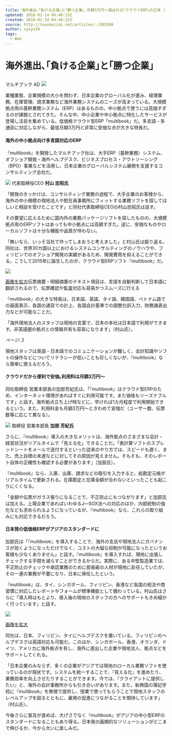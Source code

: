 ```yaml
---
title: 海外進出､｢負ける企業｣と｢勝つ企業｣ 月額3万円～選ばれる｢クラウドERP｣の正体 | マルチブック
updated: 2018-01-14 04:40:15Z
created: 2018-01-14 04:40:15Z
source: http://toyokeizai.net/articles/-/201980
author: xyvyx10
tags:
  - Web
---
```


# 海外進出､｢負ける企業｣と｢勝つ企業｣

##

マルチブック
 AD
![](../_resources/6dc1f5b1ad40950bb9a79e8d14cd07cd.jpg)

業種業態、企業規模の大小を問わず、日本企業のグローバル化が進み、経理業務、在庫管理、請求業務など海外業務システムのニーズが高まっている。大規模拠点用の基幹業務システム（ERP）はあるものの、中小拠点で使うには高価すぎるのが課題とされてきた。そんな中、中小企業や中小拠点に特化したサービスが登場し注目を集めている。低価格クラウド型ERP「multibook」だ。多言語・多通貨に対応しながら、最低月額3万円と非常に安価な点が大きな特長だ。

#### 海外の中小拠点向け多言語対応のERP

『multibook』を開発したマルチブック社は、大手ERP（基幹業務）システム、オフショア開発・海外ヘルプデスク、ビジネスプロセス・アウトソーシング（BPO）事業などを活用し、日本企業のグローバルシステム展開を支援するコンサルティング会社だ。

![](../_resources/1e63f9e6dedcbcce9e00b0855780085e.jpg)
代表取締役CEO
**村山 忠昭氏**

「開発のきっかけは、コンサルティング業務の過程で、大手企業のお客様から、海外の中小規模の現地法人や駐在員事務所にフィットする業務ソフトを探してほしいと相談を受けたことです」と同社代表取締役CEOの村山忠昭氏は話す。

その要望に応えるために国内外の業務パッケージソフトを探したものの、大規模拠点用のERPソフトはあっても中小拠点には高額すぎた。逆に、安価なものやローカルソフトは十分な機能や品質が伴わない。

「無いなら、いっそ当社で作ってしまおうと考えました」と村山氏は振り返る。同社は、世界30カ国以上におけるシステムコンサルティングのノウハウや、フィリピンでのオフショア開発の実績があるため、開発費用を抑えることができる。こうして2015年に誕生したのが、クラウド型ERPソフト『multibook』だ。

[![](../_resources/273105cb1366caa841f4056c230d1713.jpg)](http://toyokeizai.net/mwimgs/4/b/-/img_4b70b258985fe3139df2d2b2119c7cf4592163.jpg)

[画像を拡大](http://toyokeizai.net/mwimgs/4/b/-/img_4b70b258985fe3139df2d2b2119c7cf4592163.jpg)伝票摘要・明細摘要のテキスト項目は、言語を自動判断して日本語に翻訳されるので、伝票確認や監査対応も容易かつスムーズに行える

『multibook』の大きな特長は、日本語、英語、タイ語、韓国語、ベトナム語での画面表示、各国の通貨での計上、各国会計基準での調整仕訳入力、財務諸表出力などが可能なことだ。

「海外現地法人のスタッフは現地の言葉で、日本の本社は日本語で利用ができます。非英語圏の拠点との情報共有も容易になります」（村山氏）。

*ページ: 2*

現地スタッフは英語・日本語でのコミュニケーションが難しく、会計知識やソフトの操作などについてリテラシーが低いことも珍しくないが、『multibook』なら簡単に使えるだろう。

#### クラウドだから便利で安価｡利用料は月額3万円～

同社取締役 営業本部長の加部芳紀氏は、「『multibook』はクラウド型ERPのため、インターネット環境があればすぐに利用可能です。また価格もリーズナブルです」と話す。海外拠点立ち上げ時などに、早ければ1カ月程度で利用開始できるという。また、利用料金も月額3万円～ときわめて安価だ（ユーザー数、伝票数等に応じて異なる）。

![](../_resources/da88fadfd5567af32bc7b434bb0c3d1a.jpg)
取締役 営業本部長
**加部 芳紀氏**

さらに、『multibook』導入の大きなメリットは、海外拠点のさまざまな会計・経営状況がリアルタイムで「見える化」できることだ。「表計算ソフトのスプレッドシートをメールで送付するといった従来のやり方では、スピードも遅く、また、売上目標の未達などに対してその原因が見えません。そもそも、そのレポート自体の正確性も確認する必要があります」（加部氏）。

『multibook』なら、入庫、出庫、請求などの取引を入力すると、総勘定元帳がリアルタイムで更新される。在庫勘定と在庫金額が合わないといったことも起こりにくくなる。

「金額や伝票がガラス張りになることで、不正防止にもつながります」と加部氏は加える。上場企業であればいわゆるJ―SOX法への対応のほか、内部統制の強化なども求められるようになっているが、『multibook』なら、これらの取り組みにも対応できるだろう。

#### 日本発の低価格ERPがアジアのスタンダードに

加部氏は「『multibook』を導入することで、海外の支店や現地法人にガバナンスが効くようになっただけでなく、コストの大幅な抑制が可能になったというお客様も少なくありません」と話す。『multibook』を導入すれば、現地に出張しチェックする手間を減らすことができるからだ。実際に、ある中堅製造業では、不正防止のチェックや承認業務のために部長級の人材が現地に赴任していたが、その一連の業務が不要になり、日本に帰任したという。

『multibook』は、タイ、シンガポール、フィリピン、香港など各国の税法や商習慣に対応したレポートやフォームが標準機能として備わっている。村山氏はさらに「導入時はもとより、導入後の現地のスタッフの方へのサポートもきめ細かく行っています」と話す。

[![](../_resources/978addc30bb8d260fc3d5dc8d94de686.jpg)](http://toyokeizai.net/mwimgs/8/7/-/img_87c6899a7226cc6dd41545ba5620bdc8441518.jpg)

[画像を拡大](http://toyokeizai.net/mwimgs/8/7/-/img_87c6899a7226cc6dd41545ba5620bdc8441518.jpg)

同社は、日本、フィリピン、タイにヘルプデスクを置いている。フィリピンのヘルプデスクは英語対応も可能だ。このほか、シンガポール、香港、オランダ、ドイツ、アメリカに海外拠点を有し、海外に進出した企業や現地法人、拠点などをサポートしてくれる。

「日本企業のみならず、多くの企業がアジアでは現地のローカル業務ソフトを使っているのが現状です。システムを統一することで、『見える化』を進めたり、業務効率を向上させたりすることができます。今では、『クライアントに提供したい』と、海外の会計事務所からも引き合いがあります。また、新興国の簿記学校に『multibook』を無償で提供し、授業で使ってもらうことで現地スタッフのレベルアップを図るとともに、雇用の促進につながることを期待しています」（村山氏）。

今後さらに普及が進めば、大げさでなく『multibook』がアジアの中小型ERPのスタンダードになることもあり得る。日本発の画期的なソリューションがどこまで伸びるか、今から大いに楽しみだ。